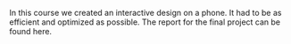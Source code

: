 In this course we created an interactive design on a phone. It had to be as efficient and optimized as possible. The report for the final project can be found here.

